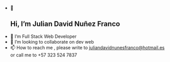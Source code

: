 


- 👋 <h2>Hi, I’m Julian David Nuñez Franco</h2>
- 👀 I’m Full Stack Web Developer
- 💞️ I’m looking to collaborate on dev web 
- 📫 How to reach me , please write to juliandavidnunesfranco@hotmail.es  or call me to +57 323 524 7837

<!---
juliandavidnunesfranco/juliandavidnunesfranco is a ✨ special ✨ repository because its `README.md` (this file) appears on your GitHub profile.
You can click the Preview link to take a look at your changes.
--->
